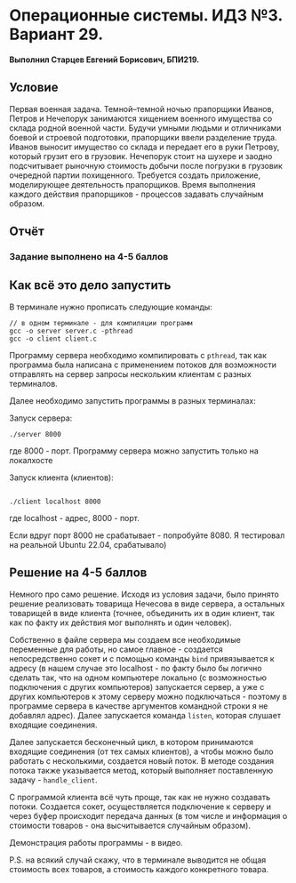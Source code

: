 # Операционные системы. ИДЗ №3. Вариант 29.

#### Выполнил Старцев Евгений Борисович, БПИ219.

## Условие

Первая военная задача. Темной–темной ночью прапорщики Иванов, Петров и Нечепорук занимаются хищением военного имущества
со склада родной военной части. Будучи умными людьми и
отличниками боевой и строевой подготовки, прапорщики ввели разделение труда. Иванов выносит имущество со склада и
передает его в руки Петрову, который грузит его в грузовик. Нечепорук стоит на
шухере и заодно подсчитывает рыночную стоимость добычи после погрузки в грузовик очередной партии похищенного. Требуется
создать приложение, моделирующее деятельность прапорщиков. Время выполнения каждого действия прапорщиков - процессов
задавать случайным образом.

## Отчёт

### Задание выполнено на 4-5 баллов

## Как всё это дело запустить

В терминале нужно прописать следующие команды:

```
// в одном терминале - для компиляции программ
gcc -o server server.c -pthread
gcc -o client client.c
```

Программу сервера необходимо компилировать с `pthread`, так как программа была написана с применением потоков для
возможности отправлять на сервер запросы нескольким клиентам с разных терминалов.

Далее необходимо запустить программы в разных терминалах:

Запуск сервера:

```
./server 8000
```

где 8000 - порт. Программу сервера можно запустить только на локалхосте

Запуск клиента (клиентов):

```

./client localhost 8000

```

где localhost - адрес, 8000 - порт.

Если вдруг порт 8000 не срабатывает - попробуйте 8080. Я тестировал на реальной Ubuntu 22.04, срабатывало)

## Решение на 4-5 баллов

Немного про само решение.
Исходя из условия задачи, было принято решение реализовать товарища Нечесова в виде сервера, а остальных товарищей в
виде клиента (точнее, объединить их в один клиент, так как по факту их действия мог выполнять и один человек).

Собственно в файле сервера мы создаем все необходимые переменные для работы, но самое главное - создается
непосредственно сокет и с помощью команды `bind` привязывается к адресу (в нашем случае это localhost - по факту было бы
логично сделать так, что на одном компьютере локально (с возможностью подключения с других компьютеров) запускается
сервер, а уже с других компьютеров к этому серверу можно подключаться - поэтому в программе сервера в качестве
аргументов командной строки я не добавлял адрес). Далее запускается команда `listen`, которая слушает входящие
соединения.

Далее запускается бесконечный цикл, в котором принимаются входящие соединения (от тех самых клиентов), а чтобы можно
было работать с несколькими, создается новый поток. В методе создания потока также указывается метод, который выполняет
поставленную задачу - `handle_client`.

С программой клиента всё чуть проще, так как не нужно создавать потоки. Создается сокет, осуществляется подключение к
серверу и через буфер происходит передача данных (в том числе и информация о стоимости товаров - она высчитывается
случайным образом).

Демонстрация работы программы - в видео.

P.S. на всякий случай скажу, что в терминале выводится не общая стоимость всех товаров, а стоимость каждого конкретного
товара.